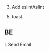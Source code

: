 <!-- 1. after resize the layout would be messed up. -->
<!-- 2. Phone/ipad style. // Working on it -->
3. Add eslint/tslint
<!-- 4. Make a Component for landscape etc. -->
5. toast

## BE
I. Send Email